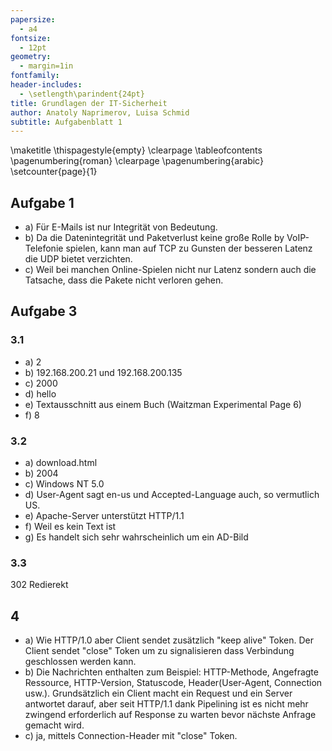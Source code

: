 ```yaml
---
papersize:
  - a4
fontsize:
  - 12pt
geometry:
  - margin=1in
fontfamily: 
header-includes:
  - \setlength\parindent{24pt}
title: Grundlagen der IT-Sicherheit
author: Anatoly Naprimerov, Luisa Schmid
subtitle: Aufgabenblatt 1
---
```

\maketitle
\thispagestyle{empty} 
\clearpage 
\tableofcontents 
\pagenumbering{roman} 
\clearpage 
\pagenumbering{arabic} 
\setcounter{page}{1}
## Aufgabe 1
- a) Für E-Mails ist nur Integrität von Bedeutung.
- b) Da die Datenintegrität und Paketverlust keine große Rolle by VoIP-Telefonie spielen, kann man auf TCP  zu Gunsten der besseren Latenz die UDP bietet verzichten.
- c) Weil bei manchen Online-Spielen nicht nur Latenz sondern auch die Tatsache, dass die Pakete nicht verloren gehen. 

## Aufgabe 3
### 3.1

- a) 2
- b) 192.168.200.21 und 192.168.200.135
- c) 2000
- d) hello
- e) Textausschnitt aus einem Buch (Waitzman Experimental Page 6)
- f) 8

### 3.2


- a) download.html
- b) 2004
- c) Windows NT 5.0
- d) User-Agent sagt en-us und Accepted-Language auch, so vermutlich US.
- e) Apache-Server unterstützt HTTP/1.1
- f) Weil es kein Text ist
- g) Es handelt sich sehr wahrscheinlich um ein AD-Bild

### 3.3
 302 Redierekt

## 4
- a) Wie HTTP/1.0 aber Client sendet zusätzlich "keep alive" Token. Der Client sendet "close" Token um zu signalisieren dass Verbindung geschlossen werden kann.
- b) Die Nachrichten enthalten zum Beispiel: HTTP-Methode, Angefragte Ressource, HTTP-Version, Statuscode, Header(User-Agent, Connection usw.). Grundsätzlich ein Client macht ein Request und ein Server antwortet darauf, aber seit HTTP/1.1 dank Pipelining ist es nicht mehr zwingend erforderlich auf Response zu warten bevor nächste Anfrage gemacht wird.
- c) ja, mittels Connection-Header mit "close" Token.
